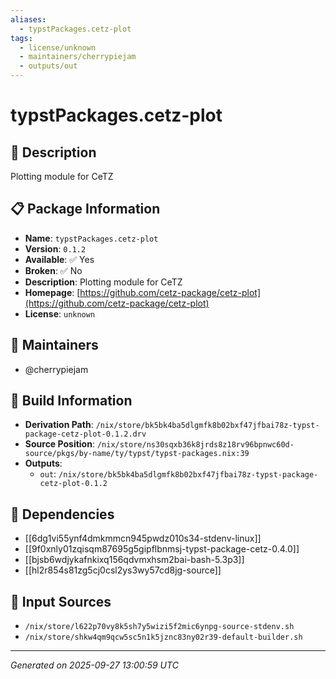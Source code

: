 ```yaml
---
aliases:
  - typstPackages.cetz-plot
tags:
  - license/unknown
  - maintainers/cherrypiejam
  - outputs/out
---
```


# typstPackages.cetz-plot

## 📝 Description

Plotting module for CeTZ

## 📋 Package Information

- **Name**: `typstPackages.cetz-plot`
- **Version**: `0.1.2`
- **Available**: ✅ Yes
- **Broken**: ✅ No
- **Description**: Plotting module for CeTZ
- **Homepage**: [https://github.com/cetz-package/cetz-plot](https://github.com/cetz-package/cetz-plot)
- **License**: `unknown`
## 👥 Maintainers

- @cherrypiejam


## 🔧 Build Information

- **Derivation Path**: `/nix/store/bk5bk4ba5dlgmfk8b02bxf47jfbai78z-typst-package-cetz-plot-0.1.2.drv`
- **Source Position**: `/nix/store/ns30sqxb36k8jrds8z18rv96bpnwc60d-source/pkgs/by-name/ty/typst/typst-packages.nix:39`
- **Outputs**:
  - `out`:  `/nix/store/bk5bk4ba5dlgmfk8b02bxf47jfbai78z-typst-package-cetz-plot-0.1.2`

## 🔗 Dependencies

- [[6dg1vi55ynf4dmkmmcn945pwdz010s34-stdenv-linux]]
- [[9f0xnly01zqisqm87695g5gipflbnmsj-typst-package-cetz-0.4.0]]
- [[bjsb6wdjykafnkixq156qdvmxhsm2bai-bash-5.3p3]]
- [[hl2r854s81zg5cj0csl2ys3wy57cd8jg-source]]

## 📁 Input Sources

- `/nix/store/l622p70vy8k5sh7y5wizi5f2mic6ynpg-source-stdenv.sh`
- `/nix/store/shkw4qm9qcw5sc5n1k5jznc83ny02r39-default-builder.sh`

---
*Generated on 2025-09-27 13:00:59 UTC*
